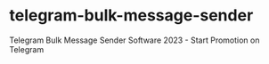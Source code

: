 # telegram-bulk-message-sender
Telegram Bulk Message Sender Software 2023 - Start Promotion on Telegram 
